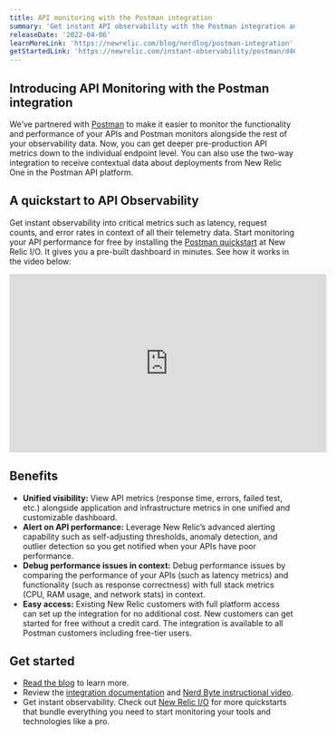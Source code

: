 ```yaml
---
title: API monitoring with the Postman integration
summary: 'Get instant API observability with the Postman integration and quickstart'
releaseDate: '2022-04-06'
learnMoreLink: 'https://newrelic.com/blog/nerdlog/postman-integration'
getStartedLink: 'https://newrelic.com/instant-observability/postman/d465bf08-b737-4bc5-b5ad-dd5be272967b'
---
```

## Introducing API Monitoring with the Postman integration
We’ve partnered with [Postman](https://postman.com) to make it easier to monitor the functionality and performance of your APIs and Postman monitors alongside the rest of your observability data. Now, you can get deeper pre-production API metrics down to the individual endpoint level. You can also use the two-way integration to receive contextual data about deployments from New Relic One in the Postman API platform.

## A quickstart to API Observability
Get instant observability into critical metrics such as latency, request counts, and error rates in context of all their telemetry data. Start monitoring your API performance for free by installing the [Postman quickstart](https://newrelic.com/instant-observability/postman/d465bf08-b737-4bc5-b5ad-dd5be272967b) at New Relic I/O. It gives you a pre-built dashboard in minutes. See how it works in the video below:

<iframe width="560" height="315" src="https://www.youtube.com/embed/c9GPsYc7mKY" title="YouTube video player" frameborder="0" allow="accelerometer; autoplay; clipboard-write; encrypted-media; gyroscope; picture-in-picture" allowfullscreen></iframe>

## Benefits
- **Unified visibility:** View API metrics (response time, errors, failed test, etc.) alongside application and infrastructure metrics in one unified and customizable dashboard.
- **Alert on API performance:** Leverage New Relic’s advanced alerting capability such as self-adjusting thresholds, anomaly detection, and outlier detection so you get notified when your APIs have poor performance.
- **Debug performance issues in context:** Debug performance issues by comparing the performance of your APIs (such as latency metrics) and functionality (such as response correctness) with full stack metrics (CPU, RAM usage, and network stats) in context.
- **Easy access:** Existing New Relic customers with full platform access can set up the integration for no additional cost. New customers can get started for free without a credit card. The integration is available to all Postman customers including free-tier users.

## Get started
-   [Read the blog](http://newrelic.com/blog/nerdlog/postman-integration) to learn more.
-   Review the [integration documentation](https://learning.postman.com/docs/integrations/available-integrations/new-relic/) and [Nerd Byte instructional video](https://www.youtube.com/watch?v=c9GPsYc7mKY).
- Get instant observability. Check out [New Relic I/O](https://newrelic.com/instant-observability/) for more quickstarts that bundle everything you need to start monitoring your tools and technologies like a pro.
